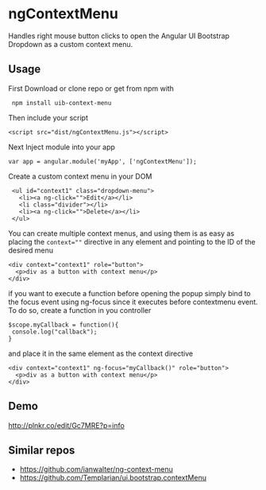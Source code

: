 ngContextMenu
================

Handles right mouse button clicks to open the Angular UI Bootstrap Dropdown as a custom context menu.

Usage
-----
First Download or clone repo or get from npm with
```
 npm install uib-context-menu
```
Then include your script
```
<script src="dist/ngContextMenu.js"></script>
```
Next Inject module into your app
```
var app = angular.module('myApp', ['ngContextMenu']);

```
Create a custom context menu in your DOM
```
 <ul id="context1" class="dropdown-menu">
   <li><a ng-click="">Edit</a></li>
   <li class="divider"></li>
   <li><a ng-click="">Delete</a></li>
 </ul>
```
You can create multiple context menus,
and using them is as easy as placing the ```context=""``` directive in any element and pointing to the ID of the desired menu
```
<div context="context1" role="button">
  <p>div as a button with context menu</p>
</div>
```
if you want to execute a function before opening the popup simply bind to the focus event using ng-focus since it executes before contextmenu event.
To do so, create a function in you controller
```
$scope.myCallback = function(){
 console.log("callback");
}
```
and place it in the same element as the context directive
```
<div context="context1" ng-focus="myCallback()" role="button">
  <p>div as a button with context menu</p>
</div>
```

Demo
-----
http://plnkr.co/edit/Gc7MRE?p=info

Similar repos
-----
- https://github.com/ianwalter/ng-context-menu
- https://github.com/Templarian/ui.bootstrap.contextMenu
